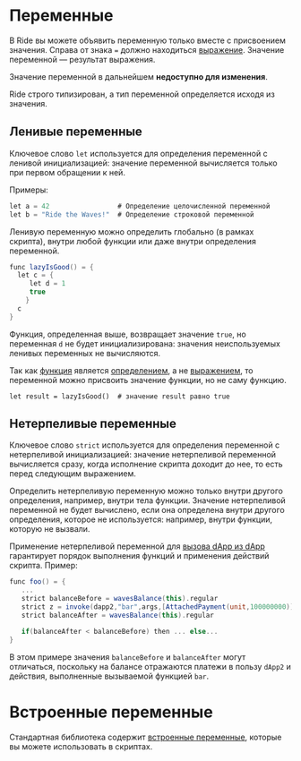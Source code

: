 # Переменные

В Ride вы можете объявить переменную только вместе с присвоением значения. Справа от знака `=` должно находиться [выражение](/ru/ride/base-concepts/expression). Значение переменной — результат выражения. 

Значение переменной в дальнейшем **недоступно для изменения**.

Ride строго типизирован, а тип переменной определяется исходя из значения.

## Ленивые переменные

Ключевое слово `let` используется для определения переменной с ленивой инициализацией: значение переменной вычисляется только при первом обращении к ней.

Примеры:

```scala
let a = 42                 # Определение целочисленной переменной
let b = "Ride the Waves!"  # Определение строковой переменной
```

Ленивую переменную можно определить глобально (в рамках скрипта), внутри любой функции или даже внутри определения переменной.

```scala
func lazyIsGood() = {
  let c = {
     let d = 1
     true
    }  
  c
}
```

Функция, определенная выше, возвращает значение `true`, но переменная `d` не будет инициализирована: значения неиспользуемых ленивых переменных не вычисляются.

Так как [функция](/ru/ride/functions/) является [определением](/ru/ride/base-concepts/definition), а не [выражением](/ru/ride/base-concepts/expression), то переменной можно присвоить значение функции, но не саму функцию.

``` ride
let result = lazyIsGood()  # значение result равно true
```

## Нетерпеливые переменные

Ключевое слово `strict` используется для определения переменной с нетерпеливой инициализацией: значение нетерпеливой переменной вычисляется сразу, когда исполнение скрипта доходит до нее, то есть перед следующим выражением.

Определить нетерпеливую переменную можно только внутри другого определения, например, внутри тела функции. Значение нетерпеливой переменной не будет вычислено, если она определена внутри другого определения, которое не используется: например, внутри функции, которую не вызвали.

Применение нетерпеливой переменной для [вызова dApp из dApp](/ru/ride/advanced/dapp-to-dapp) гарантирует порядок выполнения функций и применения действий скрипта. Пример:

```scala
func foo() = {
   ...
   strict balanceBefore = wavesBalance(this).regular
   strict z = invoke(dapp2,"bar",args,[AttachedPayment(unit,100000000)])
   strict balanceAfter = wavesBalance(this).regular

   if(balanceAfter < balanceBefore) then ... else...
}
```

В этом примере значения `balanceBefore` и `balanceAfter` могут отличаться, поскольку на балансе отражаются платежи в пользу `dApp2` и действия, выполненные вызываемой функцией `bar`.

# Встроенные переменные

Стандартная библиотека содержит [встроенные переменные](/ru/ride/variables/built-in-variables), которые вы можете использовать в скриптах.

